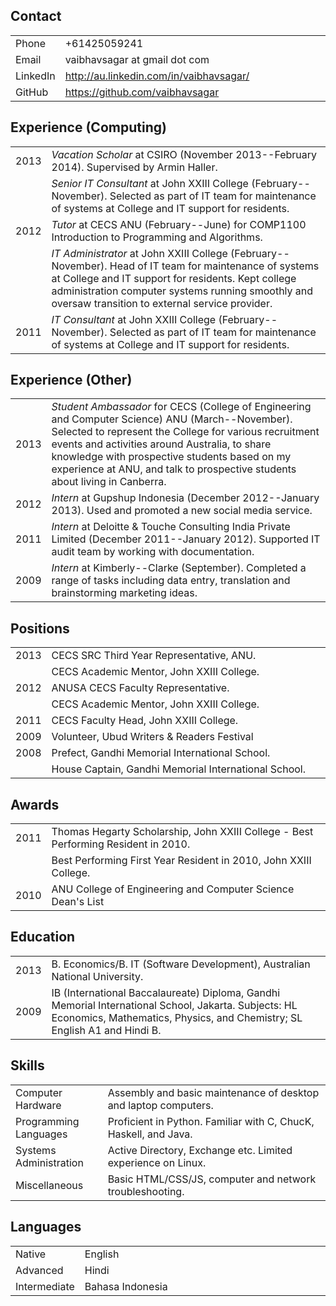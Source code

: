 Contact
-------

<table>
<col width="11%" />
<col width="88%" />
<tbody>
<tr class="odd">
<td align="left">Phone</td>
<td align="left">+61425059241</td>
</tr>
<tr class="even">
<td align="left">Email</td>
<td align="left"><script type="text/javascript">
<!--
h='&#x67;&#x6d;&#x61;&#x69;&#108;&#46;&#x63;&#x6f;&#x6d;';a='&#64;';n='&#118;&#x61;&#x69;&#98;&#104;&#x61;&#118;&#x73;&#x61;&#x67;&#x61;&#114;';e=n+a+h;
document.write('<a h'+'ref'+'="ma'+'ilto'+':'+e+'">'+e+'<\/'+'a'+'>');
// -->
</script><noscript>&#118;&#x61;&#x69;&#98;&#104;&#x61;&#118;&#x73;&#x61;&#x67;&#x61;&#114;&#32;&#x61;&#116;&#32;&#x67;&#x6d;&#x61;&#x69;&#108;&#32;&#100;&#x6f;&#116;&#32;&#x63;&#x6f;&#x6d;</noscript></td>
</tr>
<tr class="odd">
<td align="left">LinkedIn</td>
<td align="left"><a href="http://au.linkedin.com/in/vaibhavsagar/">http://au.linkedin.com/in/vaibhavsagar/</a></td>
</tr>
<tr class="even">
<td align="left">GitHub</td>
<td align="left"><a href="https://github.com/vaibhavsagar">https://github.com/vaibhavsagar</a></td>
</tr>
</tbody>
</table>

Experience (Computing)
----------------------

<table>
<col width="6%" />
<col width="93%" />
<tbody>
<tr class="odd">
<td align="left">2013</td>
<td align="left"><em>Vacation Scholar</em> at CSIRO (November 2013--February 2014). Supervised by Armin Haller.</td>
</tr>
<tr class="even">
<td align="left"></td>
<td align="left"><em>Senior IT Consultant</em> at John XXIII College (February--November). Selected as part of IT team for maintenance of systems at College and IT support for residents.</td>
</tr>
<tr class="odd">
<td align="left">2012</td>
<td align="left"><em>Tutor</em> at CECS ANU (February--June) for COMP1100 Introduction to Programming and Algorithms.</td>
</tr>
<tr class="even">
<td align="left"></td>
<td align="left"><em>IT Administrator</em> at John XXIII College (February--November). Head of IT team for maintenance of systems at College and IT support for residents. Kept college administration computer systems running smoothly and oversaw transition to external service provider.</td>
</tr>
<tr class="odd">
<td align="left">2011</td>
<td align="left"><em>IT Consultant</em> at John XXIII College (February--November). Selected as part of IT team for maintenance of systems at College and IT support for residents.</td>
</tr>
</tbody>
</table>

Experience (Other)
------------------

<table>
<col width="6%" />
<col width="93%" />
<tbody>
<tr class="odd">
<td align="left">2013</td>
<td align="left"><em>Student Ambassador</em> for CECS (College of Engineering and Computer Science) ANU (March--November). Selected to represent the College for various recruitment events and activities around Australia, to share knowledge with prospective students based on my experience at ANU, and talk to prospective students about living in Canberra.</td>
</tr>
<tr class="even">
<td align="left">2012</td>
<td align="left"><em>Intern</em> at Gupshup Indonesia (December 2012--January 2013). Used and promoted a new social media service.</td>
</tr>
<tr class="odd">
<td align="left">2011</td>
<td align="left"><em>Intern</em> at Deloitte &amp; Touche Consulting India Private Limited (December 2011--January 2012). Supported IT audit team by working with documentation.</td>
</tr>
<tr class="even">
<td align="left">2009</td>
<td align="left"><em>Intern</em> at Kimberly--Clarke (September). Completed a range of tasks including data entry, translation and brainstorming marketing ideas.</td>
</tr>
</tbody>
</table>

Positions
---------

<table>
<col width="6%" />
<col width="93%" />
<tbody>
<tr class="odd">
<td align="left">2013</td>
<td align="left">CECS SRC Third Year Representative, ANU.</td>
</tr>
<tr class="even">
<td align="left"></td>
<td align="left">CECS Academic Mentor, John XXIII College.</td>
</tr>
<tr class="odd">
<td align="left">2012</td>
<td align="left">ANUSA CECS Faculty Representative.</td>
</tr>
<tr class="even">
<td align="left"></td>
<td align="left">CECS Academic Mentor, John XXIII College.</td>
</tr>
<tr class="odd">
<td align="left">2011</td>
<td align="left">CECS Faculty Head, John XXIII College.</td>
</tr>
<tr class="even">
<td align="left">2009</td>
<td align="left">Volunteer, Ubud Writers &amp; Readers Festival</td>
</tr>
<tr class="odd">
<td align="left">2008</td>
<td align="left">Prefect, Gandhi Memorial International School.</td>
</tr>
<tr class="even">
<td align="left"></td>
<td align="left">House Captain, Gandhi Memorial International School.</td>
</tr>
</tbody>
</table>

Awards
------

<table>
<col width="6%" />
<col width="93%" />
<tbody>
<tr class="odd">
<td align="left">2011</td>
<td align="left">Thomas Hegarty Scholarship, John XXIII College - Best Performing Resident in 2010.</td>
</tr>
<tr class="even">
<td align="left"></td>
<td align="left">Best Performing First Year Resident in 2010, John XXIII College.</td>
</tr>
<tr class="odd">
<td align="left">2010</td>
<td align="left">ANU College of Engineering and Computer Science Dean's List</td>
</tr>
</tbody>
</table>

Education
---------

<table>
<col width="6%" />
<col width="93%" />
<tbody>
<tr class="odd">
<td align="left">2013</td>
<td align="left">B. Economics/B. IT (Software Development), Australian National University.</td>
</tr>
<tr class="even">
<td align="left">2009</td>
<td align="left">IB (International Baccalaureate) Diploma, Gandhi Memorial International School, Jakarta. Subjects: HL Economics, Mathematics, Physics, and Chemistry; SL English A1 and Hindi B.</td>
</tr>
</tbody>
</table>

Skills
------

<table>
<col width="29%" />
<col width="70%" />
<tbody>
<tr class="odd">
<td align="left">Computer Hardware</td>
<td align="left">Assembly and basic maintenance of desktop and laptop computers.</td>
</tr>
<tr class="even">
<td align="left">Programming Languages</td>
<td align="left">Proficient in Python. Familiar with C, ChucK, Haskell, and Java.</td>
</tr>
<tr class="odd">
<td align="left">Systems Administration</td>
<td align="left">Active Directory, Exchange etc. Limited experience on Linux.</td>
</tr>
<tr class="even">
<td align="left">Miscellaneous</td>
<td align="left">Basic HTML/CSS/JS, computer and network troubleshooting.</td>
</tr>
</tbody>
</table>

Languages
---------

<table>
<col width="16%" />
<col width="83%" />
<tbody>
<tr class="odd">
<td align="left">Native</td>
<td align="left">English</td>
</tr>
<tr class="even">
<td align="left">Advanced</td>
<td align="left">Hindi</td>
</tr>
<tr class="odd">
<td align="left">Intermediate</td>
<td align="left">Bahasa Indonesia</td>
</tr>
</tbody>
</table>


